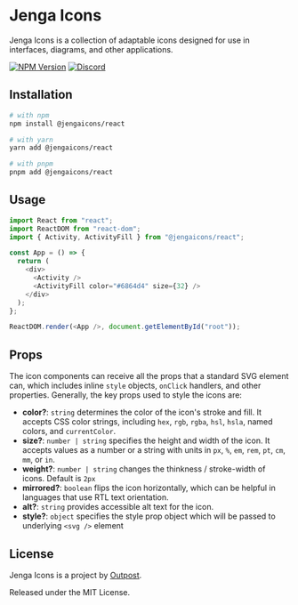 # Jenga Icons

Jenga Icons is a collection of adaptable icons designed for use in interfaces, diagrams, and other applications.

[![NPM Version](https://img.shields.io/npm/v/@jengaicons/react.svg?style=flat)](https://www.npmjs.com/package/@jengaicons/react)
[![Discord](https://img.shields.io/discord/793832892781690891?color=7389D8&label=chat%20on%20Discord&logo=Discord&logoColor=ffffff)](https://discord.gg/sHnHPnAPZj)

## Installation

```sh
# with npm
npm install @jengaicons/react

# with yarn
yarn add @jengaicons/react

# with pnpm
pnpm add @jengaicons/react
```

## Usage

```js
import React from "react";
import ReactDOM from "react-dom";
import { Activity, ActivityFill } from "@jengaicons/react";

const App = () => {
  return (
    <div>
      <Activity />
      <ActivityFill color="#6864d4" size={32} />
    </div>
  );
};

ReactDOM.render(<App />, document.getElementById("root"));
```

## Props

The icon components can receive all the props that a standard SVG element can, which includes inline `style` objects, `onClick` handlers, and other properties. Generally, the key props used to style the icons are:

- **color?**: `string` determines the color of the icon's stroke and fill. It accepts CSS color strings, including `hex`, `rgb`, `rgba`, `hsl`, `hsla`, named colors, and `currentColor`.
- **size?**: `number | string` specifies the height and width of the icon. It accepts values as a number or a string with units in `px`, `%`, `em`, `rem`, `pt`, `cm`, `mm`, or `in`.
- **weight?**: `number | string` changes the thinkness / stroke-width of icons. Default is `2px`
- **mirrored?**: `boolean` flips the icon horizontally, which can be helpful in languages that use RTL text orientation.
- **alt?**: `string` provides accessible alt text for the icon.
- **style?**: `object` specifies the style prop object which will be passed to underlying `<svg />` element

## License

Jenga Icons is a project by [Outpost](https://outpost.run).

Released under the MIT License.
